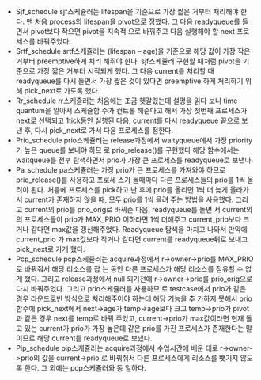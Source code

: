 - Sjf_schedule
sjf스케쥴러는 lifespan을 기준으로 가장 짧은 거부터 처리해야 한다. 맨 처음 process의
lifespan을 pivot으로 정했다. 그 다음 readyqueue를 돌면서 pivot보다 작으면 pivot을 지속적
으로 바꿔주고 다음 실행해야 할 next 프로세스를 바꿔주었다.
- Srtf_schedule
srtf스케쥴러는 (lifespan – age)을 기준으로 해당 값이 가장 작은 거부터 preemptive하게 처리
해줘야 한다. sjf스케쥴러 구현할 때처럼 pivot을 기준으로 가장 짧은 거부터 시작되게 했다.
그 다음 current를 처리할 때 readyqueue를 다시 돌면서 가장 짧은 것이 있다면 preemptive
하게 처리하기 위해 pick_next로 가도록 했다.
- Rr_schedule
rr스케쥴러는 처음에는 조금 헷갈렸는데 설명을 읽다 보니 time quantum을 알아서 스케쥴함
수가 컨트롤 해준다고 해서 가장 첫번째 프로세스가 next로 선택되고 1tick동안 실행된 다음,
current를 다시 readyqueue 끝으로 보낸 후, 다시 pick_next로 가서 다음 프로세스를 정한다.
- Prio_schedule
prio스케쥴러는 release과정에서 waityqueue에서 가장 priority가 높은 queue를 보내야 하므
로 prio_release()를 구현했다 해당 함수에서는 waitqueue를 전부 탐색하면서 prio가 가장 큰
프로세스를 readyqueue로 보낸다.
- Pa_schedule
pa스케쥴러는 가장 prio가 큰 프로세스를 가져와야 하므로 prio_release()를 사용하고 프로세
스가 돌때마다 다른 프로세스들의 prio를 1씩 올려야 된다. 처음에 프로세스를 pick하고 난
후에 prio를 올리면 1씩 더 늦게 올라가서 current가 존재하지 않을 때, 모두 prio를 1씩 올려
주는 방법을 사용했다. 그리고 current의 prio를 prio_orig로 바꿔준 다음, readyqueue를 돌면
서 current외의 프로세스들이 prio가 MAX_PRIO 이하라면 1씩 더해주고 current_prio보다 크
거나 같다면 max값을 갱신해주었다. Readyqueue 탐색을 마치고 나와서 만약에 current_prio
가 max값보다 작거나 같다면 current를 readyqueue뒤로 보내고 pick_next로 가게 했다.
- Pcp_schedule
pcp스케쥴러는 acquire과정에서 r->owner->prio를 MAX_PRIO로 바꿔줘서 해당 리소스를 잡
는 동안 다른 프로세스가 해당 리소스를 점유할 수 없게 했다. 그리고 release과정에서 null
되기전에 r->owner->prio를 prio_orig으로 다시 바꿔주었다. 그리고 prio스케쥴러를 사용하므
로 testcase에서 prio가 같은 경우 라운드로빈 방식으로 처리해주어야 하는데 해당 기능을 추
가하지 못해서 prio함수에 pick_next에서 next->age가 temp->age보다 크고 temp->prio가
pivot과 같은 경우 next를 temp로 바꿔 주었고, current->prio가 max값이라면 현재 돌고 있는
current가 prio가 가장 높은데 같은 prio를 가진 프로세스가 존재한다는 말이므로 해당
current를 readyqueue로 보냈다.
- Pip_schedule
pip스케쥴러는 acquire과정에서 수업시간에 배운 대로 r->owner->prio의 값을 current->prio
로 바꿔줘서 다른 프로세스에게 리소스를 뺏기지 않도록 한다. 그 외에는 pcp스케쥴러와 동
일하다.
